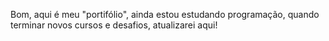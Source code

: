 Bom, aqui é meu "portifólio", ainda estou estudando programação, quando terminar novos cursos e desafios, atualizarei aqui!
